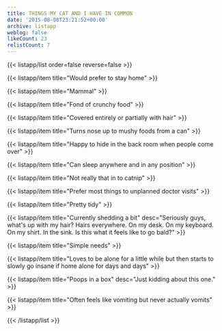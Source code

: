 ```yaml
---
title: THINGS MY CAT AND I HAVE IN COMMON
date: '2015-08-08T23:21:52+00:00'
archive: listapp
weblog: false
likeCount: 23
relistCount: 7
---
```



{{< listapp/list order=false reverse=false >}}

   {{< listapp/item title="Would prefer to stay home" >}}

   {{< listapp/item title="Mammal" >}}

   {{< listapp/item title="Fond of crunchy food" >}}

   {{< listapp/item title="Covered entirely or partially with hair" >}}

   {{< listapp/item title="Turns nose up to mushy foods from a can" >}}

   {{< listapp/item title="Happy to hide in the back room when people come over" >}}

   {{< listapp/item title="Can sleep anywhere and in any position" >}}

   {{< listapp/item title="Not really that in to catnip" >}}

   {{< listapp/item title="Prefer most things to unplanned doctor visits" >}}

   {{< listapp/item title="Pretty tidy" >}}

   {{< listapp/item title="Currently shedding a bit"
      desc="Seriously guys, what's up with my hair? Hairs everywhere. On my desk. On my keyboard. On my shirt. In the sink. Is this what it feels like to go bald?" >}}

   {{< listapp/item title="Simple needs" >}}

   {{< listapp/item title="Loves to be alone for a little while but then starts to slowly go insane if home alone for days and days" >}}

   {{< listapp/item title="Poops in a box"
      desc="Just kidding about this one." >}}

   {{< listapp/item title="Often feels like vomiting but never actually vomits" >}}

{{< /listapp/list >}}
